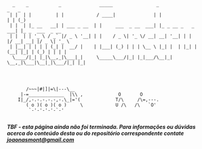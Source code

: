 ```

  _    _           _              _____                _                   _   _             
 | |  | |         | |            / ____|              | |                 | | (_)            
 | |  | |_ __   __| | ___ _ __  | |     ___  _ __  ___| |_ _ __ _   _  ___| |_ _  ___  _ __  
 | |  | | '_ \ / _` |/ _ \ '__| | |    / _ \| '_ \/ __| __| '__| | | |/ __| __| |/ _ \| '_ \ 
 | |__| | | | | (_| |  __/ |    | |___| (_) | | | \__ \ |_| |  | |_| | (__| |_| | (_) | | | |
  \____/|_| |_|\__,_|\___|_|     \_____\___/|_| |_|___/\__|_|   \__,_|\___|\__|_|\___/|_| |_|
			   
			   
			   

       /~~~|#|]|=\|---\__
     |-=_____________  |\\ ,             O       O
    I|_/,-.-.-.-.-,-.\_|='(             T/\     /\=,---.
       ( o )( o )( o )     \            U /\   /\   `O'      
        `-'-'-'-'-`-'


```
***TBF - esta página ainda não foi terminada. Para informações ou dúvidas acerca do conteúdo desta ou do repositório correspondente contate joaonasmont@gmail.com***
  





